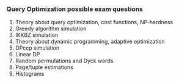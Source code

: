 ### Query Optimization possible exam questions

1. Theory about query optimization, cost functions, NP-hardness
2. Greedy algorithm simulation
3. IKKBZ simulation
4. Theory about dynamic programming, adaptive optimization
5. DPccp simulation
6. Linear DP
7. Random permutations and Dyck words
8. Page/tuple estimations
9. Histograms